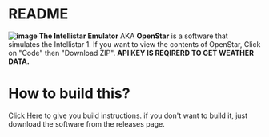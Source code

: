  # README
**![image](https://github.com/user-attachments/assets/800519c7-05b5-4bfd-9e8e-50e0706f0e56)
The Intellistar Emulator** AKA **OpenStar** is a software that simulates the Intellistar 1.
 If you want to view the contents of OpenStar, Click on "Code" then "Download ZIP".
**API KEY IS REQIRERD TO GET WEATHER DATA.**

# How to build this? 
[Click Here](https://github.com/TigerIS12024/IntellistarEmulator/blob/master/BUILD.md) to give you build instructions. if you don't want to build it, just download the software from the releases page.




